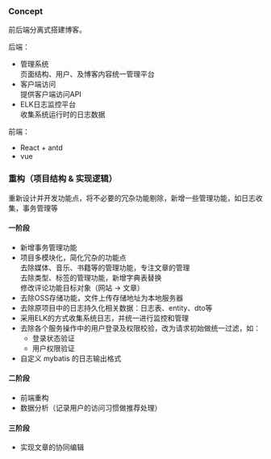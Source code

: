 ### Concept

前后端分离式搭建博客。

后端：
- 管理系统  
页面结构、用户、及博客内容统一管理平台
- 客户端访问  
提供客户端访问API
- ELK日志监控平台  
收集系统运行时的日志数据

前端：
- React + antd
- vue

### 重构（项目结构 & 实现逻辑）
重新设计并开发功能点，将不必要的冗杂功能剔除，新增一些管理功能，如日志收集，事务管理等

#### 一阶段

- 新增事务管理功能
- 项目多模块化，简化冗杂的功能点  
去除媒体、音乐、书籍等的管理功能，专注文章的管理  
去除类型、标签的管理功能，新增字典表替换  
修改评论功能目标对象（网站 -> 文章）
- 去除OSS存储功能，文件上传存储地址为本地服务器
- 去除原项目中的日志持久化相关数据：日志表、entity、dto等
- 采用ELK的方式收集系统日志，并统一进行监控和管理
- 去除各个服务操作中的用户登录及权限校验，改为请求初始做统一过滤，如：
  - 登录状态验证
  - 用户权限验证
- 自定义 mybatis 的日志输出格式

#### 二阶段

- 前端重构
- 数据分析（记录用户的访问习惯做推荐处理）

#### 三阶段

- 实现文章的协同编辑